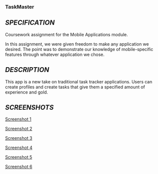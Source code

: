 ### TaskMaster

## ***SPECIFICATION***
Coursework assignment for the Mobile Applications module.

In this assignment, we were given freedom to make any application we desired. The point was to demonstrate our knowledge of mobile-specific features through whatever application we chose.

## ***DESCRIPTION***
This app is a new take on traditional task tracker applications. Users can create profiles and create tasks that give them a specified amount of experience and gold.

## ***SCREENSHOTS***
[Screenshot 1](https://drive.google.com/file/d/1Az1ARG_bXIJDPTef2PGbFVQqoPsV2nXc/view?usp=sharing)

[Screenshot 2](https://drive.google.com/file/d/1BP_KRsFQlX9E9pczdixuC6t0QvUSfKph/view?usp=sharing)

[Screenshot 3](https://drive.google.com/file/d/1BTcPsqDcdnB_icrZn8rqFBmWVK5aQnba/view?usp=sharing)

[Screenshot 4](https://drive.google.com/file/d/1BM_X8vjCWXuIWDFAC6tlNnDskdrEtHI7/view?usp=sharing)

[Screenshot 5](https://drive.google.com/file/d/1BHFd0I5g_KQpDs__-_uU9RREMexrtSHZ/view?usp=sharing)

[Screenshot 6](https://drive.google.com/file/d/1BHWbI_jVhAwdm7VJpZhs7OAamHhGw1Tw/view?usp=sharing)
